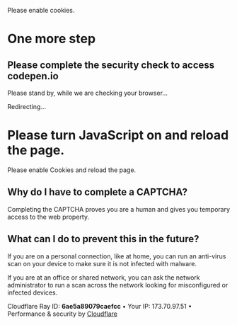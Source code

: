 Please enable cookies.

# One more step

## <span data-translate="complete_sec_check">Please complete the security check to access</span> codepen.io

Please stand by, while we are checking your browser...

Redirecting...

# Please turn JavaScript on and reload the page.

Please enable Cookies and reload the page.

<span class="cf-no-screenshot"></span>

## Why do I have to complete a CAPTCHA?

Completing the CAPTCHA proves you are a human and gives you temporary access to the web property.

## What can I do to prevent this in the future?

If you are on a personal connection, like at home, you can run an anti-virus scan on your device to make sure it is not infected with malware.

If you are at an office or shared network, you can ask the network administrator to run a scan across the network looking for misconfigured or infected devices.

<span class="cf-footer-item sm:block sm:mb-1">Cloudflare Ray ID: **6ae5a89079caefcc**</span> <span class="cf-footer-separator sm:hidden">•</span> <span class="cf-footer-item sm:block sm:mb-1">Your IP: 173.70.97.51</span> <span class="cf-footer-separator sm:hidden">•</span> <span class="cf-footer-item sm:block sm:mb-1">Performance & security by <a href="https://www.cloudflare.com/5xx-error-landing" id="brand_link">Cloudflare</a></span>

